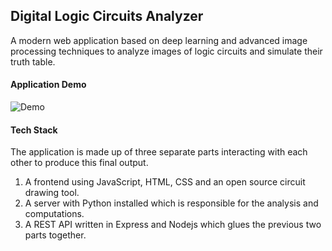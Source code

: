 ## Digital Logic Circuits Analyzer

A modern web application based on deep learning and advanced image processing techniques to analyze images of logic circuits and simulate their truth table.

#### Application Demo

![Demo](demo.gif)

#### Tech Stack
The application is made up of three separate parts interacting with each other to produce this final output.

1. A frontend using JavaScript, HTML, CSS and an open source circuit drawing tool.
2. A server with Python installed which is responsible for the analysis and computations.
3. A REST API written in Express and Nodejs which glues the previous two parts together.